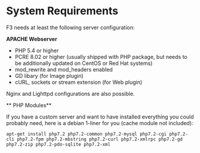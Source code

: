 # System Requirements

F3 needs at least the following server configuration:

**APACHE Webserver**

* PHP 5.4 or higher
* PCRE 8.02 or higher (usually shipped with PHP package, but needs to be additionally updated on CentOS or Red Hat systems)
* mod_rewrite and mod_headers enabled
* GD libary (for Image plugin)
* cURL, sockets or stream extension (for Web plugin)

Nginx and Lighttpd configurations are also possible.


** PHP Modules**

If you have a custom server and want to have installed everything you could probably need, here is a debian 1-liner for you (cache module not included):

```
apt-get install php7.2 php7.2-common php7.2-mysql php7.2-cgi php7.2-cli php7.2-fpm php7.2-mbstring php7.2-curl php7.2-xmlrpc php7.2-gd php7.2-zip php7.2-pdo-sqlite php7.2-xml
```
